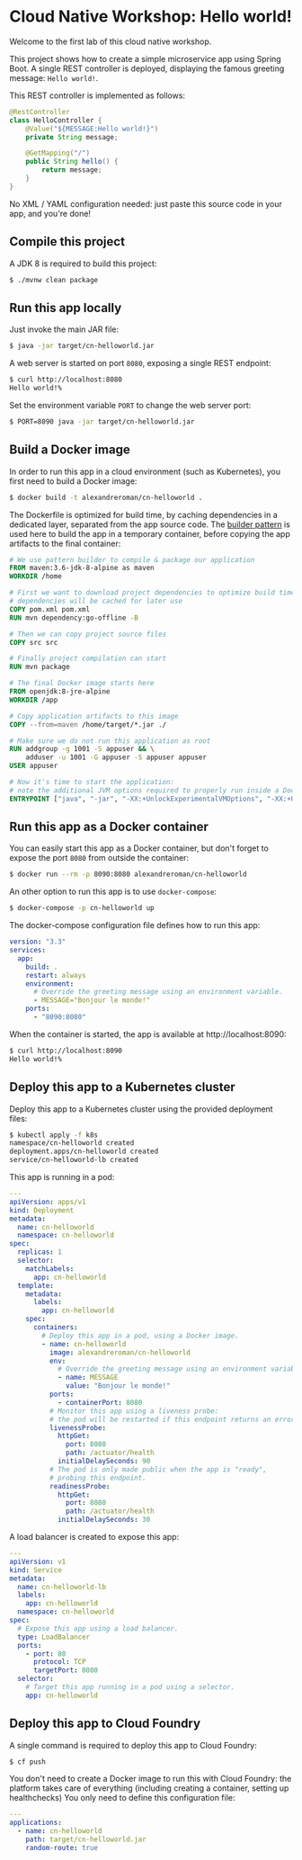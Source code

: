 # Cloud Native Workshop: Hello world!

Welcome to the first lab of this cloud native workshop.

This project shows how to create a simple microservice app using
Spring Boot. A single REST controller is deployed, displaying the
famous greeting message: `Hello world!`.

This REST controller is implemented as follows:
```java
@RestController
class HelloController {
    @Value("${MESSAGE:Hello world!}")
    private String message;

    @GetMapping("/")
    public String hello() {
        return message;
    }
}
```

No XML / YAML configuration needed: just paste this source code
in your app, and you're done!

## Compile this project

A JDK 8 is required to build this project:
```bash
$ ./mvnw clean package
```

## Run this app locally

Just invoke the main JAR file:
```bash
$ java -jar target/cn-helloworld.jar
```

A web server is started on port `8080`, exposing a single REST
endpoint:
```bash
$ curl http://localhost:8080
Hello world!%
```

Set the environment variable `PORT` to change the web server port:
```bash
$ PORT=8090 java -jar target/cn-helloworld.jar
```

## Build a Docker image

In order to run this app in a cloud environment (such as Kubernetes),
you first need to build a Docker image:
```bash
$ docker build -t alexandreroman/cn-helloworld .
```

The Dockerfile is optimized for build time, by caching dependencies
in a dedicated layer, separated from the app source code.
The [builder pattern](https://docs.docker.com/develop/develop-images/multistage-build/)
is used here to build the app in a temporary container, before copying
the app artifacts to the final container:
```Dockerfile
# We use pattern builder to compile & package our application
FROM maven:3.6-jdk-8-alpine as maven
WORKDIR /home

# First we want to download project dependencies to optimize build time:
# dependencies will be cached for later use
COPY pom.xml pom.xml
RUN mvn dependency:go-offline -B

# Then we can copy project source files
COPY src src

# Finally project compilation can start
RUN mvn package

# The final Docker image starts here
FROM openjdk:8-jre-alpine
WORKDIR /app

# Copy application artifacts to this image
COPY --from=maven /home/target/*.jar ./

# Make sure we do not run this application as root
RUN addgroup -g 1001 -S appuser && \
    adduser -u 1001 -G appuser -S appuser appuser
USER appuser

# Now it's time to start the application:
# note the additional JVM options required to properly run inside a Docker container
ENTRYPOINT ["java", "-jar", "-XX:+UnlockExperimentalVMOptions", "-XX:+UseCGroupMemoryLimitForHeap", "./cn-helloworld.jar"]
```

## Run this app as a Docker container

You can easily start this app as a Docker container, but don't
forget to expose the port `8080` from outside the container:
```bash
$ docker run --rm -p 8090:8080 alexandreroman/cn-helloworld
```

An other option to run this app is to use `docker-compose`:
```bash
$ docker-compose -p cn-helloworld up
```

The docker-compose configuration file defines how to run
this app:
```yaml
version: "3.3"
services:
  app:
    build: .
    restart: always
    environment:
      # Override the greeting message using an environment variable.
      - MESSAGE="Bonjour le monde!"
    ports:
      - "8090:8080"
```

When the container is started, the app is available
at http://localhost:8090:
```bash
$ curl http://localhost:8090
Hello world!%
```

## Deploy this app to a Kubernetes cluster

Deploy this app to a Kubernetes cluster using the provided
deployment files:
```bash
$ kubectl apply -f k8s
namespace/cn-helloworld created
deployment.apps/cn-helloworld created
service/cn-helloworld-lb created
```

This app is running in a pod:
```yaml
---
apiVersion: apps/v1
kind: Deployment
metadata:
  name: cn-helloworld
  namespace: cn-helloworld
spec:
  replicas: 1
  selector:
    matchLabels:
      app: cn-helloworld
  template:
    metadata:
      labels:
        app: cn-helloworld
    spec:
      containers:
        # Deploy this app in a pod, using a Docker image.
        - name: cn-helloworld
          image: alexandreroman/cn-helloworld
          env:
            # Override the greeting message using an environment variable.
            - name: MESSAGE
              value: "Bonjour le monde!"
          ports:
            - containerPort: 8080
          # Monitor this app using a liveness probe:
          # the pod will be restarted if this endpoint returns an error.
          livenessProbe:
            httpGet:
              port: 8080
              path: /actuator/health
            initialDelaySeconds: 90
          # The pod is only made public when the app is "ready",
          # probing this endpoint.
          readinessProbe:
            httpGet:
              port: 8080
              path: /actuator/health
            initialDelaySeconds: 30
```

A load balancer is created to expose this app:
```yaml
---
apiVersion: v1
kind: Service
metadata:
  name: cn-helloworld-lb
  labels:
    app: cn-helloworld
  namespace: cn-helloworld
spec:
  # Expose this app using a load balancer.
  type: LoadBalancer
  ports:
    - port: 80
      protocol: TCP
      targetPort: 8080
  selector:
    # Target this app running in a pod using a selector.
    app: cn-helloworld
```

## Deploy this app to Cloud Foundry

A single command is required to deploy this app to
Cloud Foundry:
```bash
$ cf push
```

You don't need to create a Docker image to run this with
Cloud Foundry: the platform takes care of everything
(including creating a container, setting up healthchecks)
You only need to define this configuration file:
```yaml
---
applications:
  - name: cn-helloworld
    path: target/cn-helloworld.jar
    random-route: true
```
